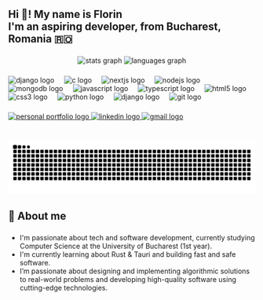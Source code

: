 <h2 align="left">Hi 👋! My name is Florin<br>I'm an aspiring developer, from Bucharest, Romania 🇷🇴</h2>

###

<div align="center">
  <img src="https://github-readme-stats.vercel.app/api?username=floron1337&hide_title=false&hide_rank=false&show_icons=true&include_all_commits=true&count_private=true&disable_animations=false&theme=dracula&locale=en&hide_border=false" height="150" alt="stats graph"  />
  <img src="https://github-readme-stats.vercel.app/api/top-langs?username=floron1337&locale=en&hide_title=false&layout=compact&card_width=320&langs_count=5&theme=dracula&hide_border=false" height="150" alt="languages graph"  />
</div>

###

<div align="left">
  <img src="https://cdn.jsdelivr.net/gh/devicons/devicon/icons/rust/rust-original.svg" height="30" width="30" alt="django logo"  />
  <img width="12" />
  <img src="https://cdn.jsdelivr.net/gh/devicons/devicon/icons/c/c-original.svg" height="30" width="30" alt="c logo"  />
  <img width="12" />
  <img src="https://cdn.jsdelivr.net/gh/devicons/devicon/icons/nextjs/nextjs-original.svg" height="30" width="30" alt="nextjs logo"  />
  <img width="12" />
  <img src="https://cdn.jsdelivr.net/gh/devicons/devicon/icons/nodejs/nodejs-original.svg" height="30" width="30" alt="nodejs logo"  />
  <img width="12" />
  <img src="https://cdn.jsdelivr.net/gh/devicons/devicon/icons/mongodb/mongodb-original.svg" height="30" width="30" alt="mongodb logo"  />
  <img width="12" />
  <img src="https://cdn.jsdelivr.net/gh/devicons/devicon/icons/javascript/javascript-original.svg" height="30" width="30" alt="javascript logo"  />
  <img width="12" />
  <img src="https://cdn.jsdelivr.net/gh/devicons/devicon/icons/typescript/typescript-original.svg" height="30" width="30" alt="typescript logo"  />
  <img width="12" />
  <img src="https://cdn.jsdelivr.net/gh/devicons/devicon/icons/html5/html5-original.svg" height="30" width="30" alt="html5 logo"  />
  <img width="12" />
  <img src="https://cdn.jsdelivr.net/gh/devicons/devicon/icons/css3/css3-original.svg" height="30" width="30" alt="css3 logo"  />
  <img width="12" />
  <img src="https://cdn.jsdelivr.net/gh/devicons/devicon/icons/python/python-original.svg" height="30" width="30" alt="python logo"  />
  <img width="12" />
  <img src="https://cdn.jsdelivr.net/gh/devicons/devicon/icons/django/django-plain.svg" height="30" width="30" alt="django logo"  />
  <img width="12" />
  <img src="https://cdn.jsdelivr.net/gh/devicons/devicon/icons/git/git-original.svg" height="30" width="30" alt="git logo"  />
</div>

###

<div align="left">
  <a href="https://florinvenis.vercel.app/" target="_blank">
    <img src="https://img.shields.io/static/v1?message=Personal%20Portfolio&logo=none&label=&color=000035&logoColor=white&labelColor=&style=for-the-badge" height="35" alt="personal portfolio logo" />
  </a>
  <a href="https://www.linkedin.com/in/florin-veni%C8%99-5169b3332/" target="_blank">
    <img src="https://img.shields.io/static/v1?message=LinkedIn&logo=linkedin&label=&color=0077B5&logoColor=white&labelColor=&style=for-the-badge" height="35" alt="linkedin logo"  />
  </a>
  <a href="mailto:florinvenis.dev.business@gmail.com" target="_blank">
    <img src="https://img.shields.io/static/v1?message=Gmail&logo=gmail&label=&color=D14836&logoColor=white&labelColor=&style=for-the-badge" height="35" alt="gmail logo"  />
  </a>
</div>

###

<br clear="both">

<img src="https://raw.githubusercontent.com/floron1337/floron1337/output/snake.svg" alt="Snake animation" />

###

<h2 align="left">🔭 About me</h2>

###
<ul>
  <li>I'm passionate about tech and software development, currently studying Computer Science at the University of Bucharest (1st year).</li>
  <li>I'm currently learning about Rust & Tauri and building fast and safe software.</li>
  <li>I’m passionate about designing and implementing algorithmic solutions to real-world problems and developing high-quality software using cutting-edge technologies.</li>
</ul>

###
